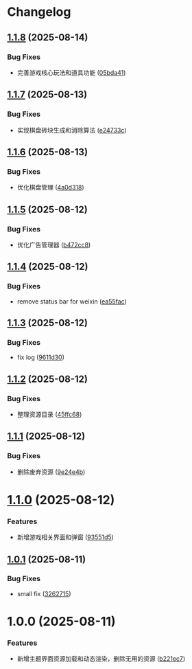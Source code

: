 <a name="readme-top"></a>

# Changelog

## [1.1.8](https://github.com/anguer/onet/compare/v1.1.7...v1.1.8) (2025-08-14)


### Bug Fixes

* 完善游戏核心玩法和道具功能 ([05bda41](https://github.com/anguer/onet/commit/05bda415602bf9b0b090e766f4db13fb82778192))

## [1.1.7](https://github.com/anguer/onet/compare/v1.1.6...v1.1.7) (2025-08-13)


### Bug Fixes

* 实现棋盘砖块生成和消除算法 ([e24733c](https://github.com/anguer/onet/commit/e24733c08943e7ea33615d5606c3bcdeec12d454))

## [1.1.6](https://github.com/anguer/onet/compare/v1.1.5...v1.1.6) (2025-08-13)


### Bug Fixes

* 优化棋盘管理 ([4a0d318](https://github.com/anguer/onet/commit/4a0d318d295f13fc7bd13b41e52dbd9f531095da))

## [1.1.5](https://github.com/anguer/onet/compare/v1.1.4...v1.1.5) (2025-08-12)


### Bug Fixes

* 优化广告管理器 ([b472cc8](https://github.com/anguer/onet/commit/b472cc8b045f095a915fa34129430f04255b095c))

## [1.1.4](https://github.com/anguer/onet/compare/v1.1.3...v1.1.4) (2025-08-12)


### Bug Fixes

* remove status bar for weixin ([ea55fac](https://github.com/anguer/onet/commit/ea55fac151b536d68f887ad1a3c198a9bb78cf53))

## [1.1.3](https://github.com/anguer/onet/compare/v1.1.2...v1.1.3) (2025-08-12)


### Bug Fixes

* fix log ([9611d30](https://github.com/anguer/onet/commit/9611d30c3b27517a0bfd8c9d4120a04fdf7de9a0))

## [1.1.2](https://github.com/anguer/onet/compare/v1.1.1...v1.1.2) (2025-08-12)


### Bug Fixes

* 整理资源目录 ([45ffc68](https://github.com/anguer/onet/commit/45ffc68d179774d40cc23f22e1a7ce3f8789752d))

## [1.1.1](https://github.com/anguer/onet/compare/v1.1.0...v1.1.1) (2025-08-12)


### Bug Fixes

* 删除废弃资源 ([9e24e4b](https://github.com/anguer/onet/commit/9e24e4bc14181300cb9792717ea7994ec5a0d180))

# [1.1.0](https://github.com/anguer/onet/compare/v1.0.1...v1.1.0) (2025-08-12)


### Features

* 新增游戏相关界面和弹窗 ([93551d5](https://github.com/anguer/onet/commit/93551d561e9e30eb881c9b871aa315f72f3f2147))

## [1.0.1](https://github.com/anguer/onet/compare/v1.0.0...v1.0.1) (2025-08-11)


### Bug Fixes

* small fix ([3262715](https://github.com/anguer/onet/commit/3262715a85116b4d124e0fab924dc995be60e7ae))

# 1.0.0 (2025-08-11)


### Features

* 新增主题界面资源加载和动态渲染，删除无用的资源 ([b221ec7](https://github.com/anguer/onet/commit/b221ec7382db395b839f953b7237d1c15faf87a3))
